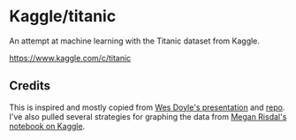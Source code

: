 # Kaggle/titanic

An attempt at machine learning with the Titanic dataset from Kaggle.

https://www.kaggle.com/c/titanic

## Credits

This is inspired and mostly copied from [Wes Doyle's
presentation][wes_presentation] and [repo]. I've also pulled several strategies
for graphing the data from [Megan Risdal's notebook on
Kaggle][megan_risdal_notebook].

[wes_presentation]: https://www.meetup.com/Oxford-Machine-Learning-Group/events/238894903/
[repo]: https://github.com/wesdoyle/titanic
[megan_risdal_notebook]: https://www.kaggle.com/mrisdal/titanic/exploring-survival-on-the-titanic/notebook
